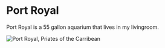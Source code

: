 # Port Royal

Port Royal is a 55 gallon aquarium that lives in my livingroom.

![Port Royal, Priates of the Carribean](https://y.yarn.co/e63afe2f-7662-4f5a-ab88-a64cbdd0884c_text_hi.gif)
